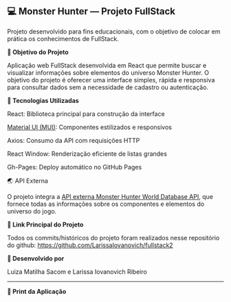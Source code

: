 ## 💻 Monster Hunter — Projeto FullStack

Projeto desenvolvido para fins educacionais, com o objetivo de colocar em prática os conhecimentos de FullStack.

**🎯 Objetivo do Projeto**

Aplicação web FullStack desenvolvida em React que permite buscar e visualizar informações sobre elementos do universo Monster Hunter.
O objetivo do projeto é oferecer uma interface simples, rápida e responsiva para consultar dados sem a necessidade de cadastro ou autenticação.

**🤖 Tecnologias Utilizadas**

React: Biblioteca principal para construção da interface

[Material UI (MUI)](https://mui.com/material-ui/): Componentes estilizados e responsivos

Axios: Consumo da API com requisições HTTP

React Window: Renderização eficiente de listas grandes

Gh-Pages: Deploy automático no GitHub Pages

🌏 API Externa

O projeto integra a [API externa Monster Hunter World Database API](https://docs.mhw-db.com/), que fornece todas as informações sobre os componentes e elementos do universo do jogo.

**🔗 Link Principal do Projeto**

Todos os commits/históricos do projeto foram realizados nesse repositório do github: https://github.com/LarissaIovanovich/fullstack2

**🧠 Desenvolvido por**

Luiza Matilha Sacom e Larissa Iovanovich Ribeiro

---

**📸 Print da Aplicação**






